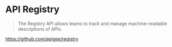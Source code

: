 # API Registry

> The Registry API allows teams to track and manage machine-readable descriptions of APIs. 

https://github.com/apigee/registry

